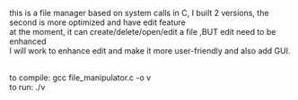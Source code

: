 this is a file manager based on system calls in C, I built 2 versions, the second is more optimized and have edit feature<br>
at the moment, it can create/delete/open/edit a file ,BUT edit need to be enhanced <br>
I will work to enhance edit and make it more user-friendly and also add GUI.

<br>to compile: gcc file_manipulator.c -o v 
<br>to run: ./v 

